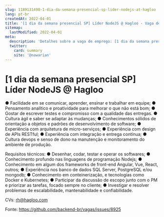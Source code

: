 ```yaml
---
slug: 1189131498-1-dia-da-semana-presencial-sp-lider-nodejs-at-hagloo
lang: pt-br
createdAt: 2022-04-01
title: '[1 dia da semana presencial SP] Líder NodeJS @ Hagloo - Vaga de Emprego'
sitemap:
  lastModified: 2022-04-01
meta:
  description: 'Detalhes sobre a vaga de emprego: [1 dia da semana presencial SP] Líder NodeJS @ Hagloo'
  twitter:
    card: summary
    site: '@nawarian'
---
```


# [1 dia da semana presencial SP] Líder NodeJS @ Hagloo

●	Facilidade em se comunicar, aprender, ensinar e trabalhar em equipe;
●	Pensamento analítico e proatividade para melhorar o que não está bom;
●	Gostar de escrever testes e compromisso com a qualidade das entregas.
●	Cultura ágil e saber se adaptar às mudanças;
●	Conhecimentos sólidos de orientação a objetos e padrões de desenvolvimento de software;
●	Experiência com arquitetura de micro-serviços;
●	Experiência com design de APIs RESTful;
●	Experiência com integração e entrega contínua;
●	Cultura devops e senso de dono na manutenção e monitoramento do ambiente de produção.

Requisitos técnicos:
●	Desenhar, codar, testar e operar os softwares;
●	Conhecimento profundo nas linguagens de programação Nodejs;
●	Conhecimento em algum dos frameworks de front-end Angular, Vue, React, outros;
●	Experiência nos banco de dados SQL Server, PostgreSQL e/ou mongodb;
●	Conhecimento em conteinerização, e tecnologias como Docker e Kubernetes;
●	Participar da discussão de escopo junto com o PM e priorizar as tarefas, focado sempre no cliente;
●	Investigar e resolver problemas de escalabilidade, mantenabilidade e confiabilidade.

CVs: rh@hagloo.com

Fonte: https://github.com/backend-br/vagas/issues/8925